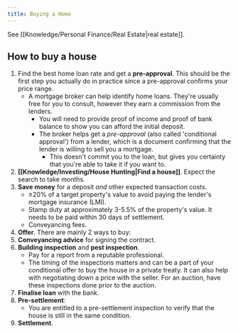 ```yaml
---
title: Buying a Home
---
```


See [[Knowledge/Personal Finance/Real Estate|real estate]].

## How to buy a house
1. Find the best home loan rate and get a **pre-approval**. This should be the first step you actually do in practice since a pre-approval confirms your price range.
    - A mortgage broker can help identify home loans. They're usually free for you to consult, however they earn a commission from the lenders.
        - You will need to provide proof of income and proof of bank balance to show you can afford the initial deposit.
        - The broker helps get a *pre-approval* (also called 'conditional approval') from a lender, which is a document confirming that the lender is willing to sell you a mortgage.
            - This doesn't commit you to the loan, but gives you certainty that you're able to take it if you want to.
2. **[[Knowledge/Investing/House Hunting|Find a house]]**. Expect the search to take months.
3. **Save money** for a deposit *and* other expected transaction costs.
    - ≥20% of a target property's value to avoid paying the lender's mortgage insurance (LMI).
    - Stamp duty at approximately 3-5.5% of the property's value. It needs to be paid within 30 days of settlement.
    - Conveyancing fees. 
4. **Offer**. There are mainly 2 ways to buy:
5. **Conveyancing advice** for signing the contract.
6. **Building inspection** and **pest inspection**.
    - Pay for a report from a reputable professional.
    - The timing of the inspections matters and can be a part of your conditional offer to buy the house in a private treaty. It can also help with negotiating down a price with the seller. For an auction, have these inspections done prior to the auction.
7. **Finalise loan** with the bank.
8. **Pre-settlement**:
    - You are entitled to a pre-settlement inspection to verify that the house is still in the same condition.
9. **Settlement**.
